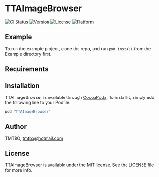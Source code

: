 # TTAImageBrowser

[![CI Status](http://img.shields.io/travis/TMTBO/TTAImageBrowser.svg?style=flat)](https://travis-ci.org/TMTBO/TTAImageBrowser)
[![Version](https://img.shields.io/cocoapods/v/TTAImageBrowser.svg?style=flat)](http://cocoapods.org/pods/TTAImageBrowser)
[![License](https://img.shields.io/cocoapods/l/TTAImageBrowser.svg?style=flat)](http://cocoapods.org/pods/TTAImageBrowser)
[![Platform](https://img.shields.io/cocoapods/p/TTAImageBrowser.svg?style=flat)](http://cocoapods.org/pods/TTAImageBrowser)

## Example

To run the example project, clone the repo, and run `pod install` from the Example directory first.

## Requirements

## Installation

TTAImageBrowser is available through [CocoaPods](http://cocoapods.org). To install
it, simply add the following line to your Podfile:

```ruby
pod "TTAImageBrowser"
```

## Author

TMTBO, tmtbo@hotmail.com

## License

TTAImageBrowser is available under the MIT license. See the LICENSE file for more info.

